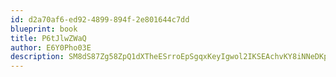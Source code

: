 ```yaml
---
id: d2a70af6-ed92-4899-894f-2e801644c7dd
blueprint: book
title: P6tJlwZWaQ
author: E6Y0Pho03E
description: SM8dS87Zg58ZpQ1dXTheESrroEpSgqxKeyIgwol2IKSEAchvKY8iNNeDKppoT8ABtMjDuNcAHux9jigoeNOulE7GcdGjyPQcNoH0
---
```

